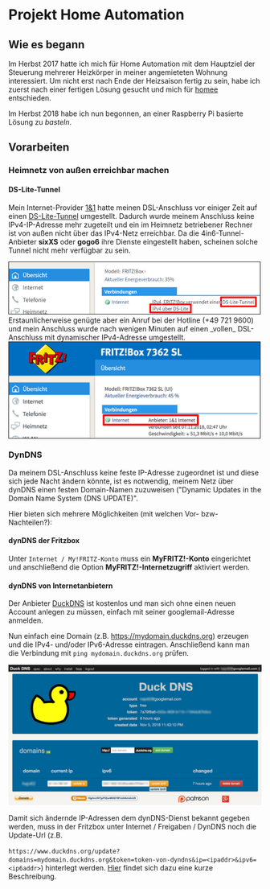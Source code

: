# Projekt Home Automation

## Wie es begann
Im Herbst 2017 hatte ich mich für Home Automation mit dem Hauptziel der Steuerung mehrerer Heizkörper in meiner angemieteten Wohnung interessiert. Um nicht erst nach Ende der Heizsaison fertig zu sein, habe ich zuerst nach einer fertigen Lösung gesucht und mich für [homee](https://hom.ee/) entschieden.

Im Herbst 2018 habe ich nun begonnen, an einer Raspberry Pi basierte Lösung zu *basteln*.

## Vorarbeiten
### Heimnetz von außen erreichbar machen
#### DS-Lite-Tunnel
Mein Internet-Provider [1&amp;1](http://www.1und1.de/) hatte meinen DSL-Anschluss vor einiger Zeit auf einen  [DS-Lite-Tunnel](https://de.wikipedia.org/wiki/IPv6#Dual-Stack_Lite_(DS-Lite)) umgestellt. Dadurch wurde meinem Anschluss keine IPv4-IP-Adresse mehr zugeteilt und ein im Heimnetz betriebener Rechner ist von außen nicht über das IPv4-Netz erreichbar. Da die 4in6-Tunnel-Anbieter **sixXS** oder **gogo6** ihre Dienste eingestellt haben, scheinen solche Tunnel nicht mehr verfügbar zu sein.

<img src="./images4git/FritzboxDS-Lite.jpg" width="500" border="1">
Erstaunlicherweise genügte aber ein Anruf bei der Hotline (+49 721 9600) und mein Anschluss wurde nach wenigen Minuten auf einen _vollen_ DSL-Anschluss mit dynamischer IPv4-Adresse umgestellt.

<img src="./images4git/Fritzbox-Internet.jpg" width="500" border="1" align="center">

### DynDNS

Da meinem DSL-Anschluss keine feste IP-Adresse zugeordnet ist und diese sich jede Nacht ändern könnte, ist es notwendig, meinem Netz über dynDNS einen festen Domain-Namen zuzuweisen (&quot;Dynamic Updates in the Domain Name System (DNS UPDATE)&quot;.

Hier bieten sich mehrere Möglichkeiten (mit welchen Vor- bzw-Nachteilen?):

#### dynDNS der Fritzbox

Unter `Internet / My!FRITZ-Konto` muss ein **MyFRITZ!-Konto** eingerichtet und anschließend die Option **MyFRITZ!-Internetzugriff** aktiviert werden.

#### dynDNS von Internetanbietern

Der Anbieter [DuckDNS](http://duckdns.org) ist kostenlos und man sich ohne einen neuen Account anlegen zu müssen, einfach mit seiner googlemail-Adresse anmelden.

Nun einfach eine Domain (z.B. https://mydomain.duckdns.org) erzeugen und die IPv4- und/oder IPv6-Adresse eintragen. Anschließend kann man die Verbindung mit `ping mydomain.duckdns.org` prüfen.


<img src="./git-images/duckdns.jpg" width="700">

Damit sich ändernde IP-Adressen dem dynDNS-Dienst bekannt gegeben werden, muss in der Fritzbox unter Internet / Freigaben / DynDNS noch die Update-Url (z.B.

`https://www.duckdns.org/update?domains=mydomain.duckdns.org&token=token-von-dyndns&ip=<ipaddr>&ipv6=<ip6addr>`) hinterlegt werden.
[Hier](https://8300111.de/fritzbox-mit-os-6-60-dynamic-dns-mit-duck-dns-einrichten-schnell-und-kostenlos) findet sich dazu eine kurze Beschreibung.
